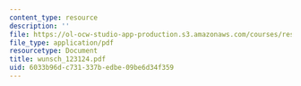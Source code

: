 ```yaml
---
content_type: resource
description: ''
file: https://ol-ocw-studio-app-production.s3.amazonaws.com/courses/res-12-000-evolution-of-physical-oceanography-spring-2007/6033b96dc731337bedbe09be6d34f359_wunsch_123124.pdf
file_type: application/pdf
resourcetype: Document
title: wunsch_123124.pdf
uid: 6033b96d-c731-337b-edbe-09be6d34f359
---
```

